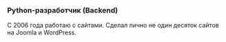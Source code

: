 ### Python-разработчик (Backend)

С 2006 года работаю с сайтами. Сделал лично не один десяток сайтов на Joomla и WordPress.
